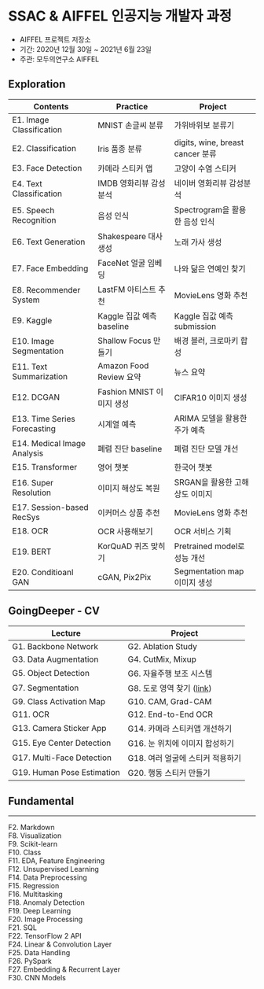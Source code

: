 # SSAC & AIFFEL 인공지능 개발자 과정 
- AIFFEL 프로젝트 저장소
- 기간: 2020년 12월 30일 ~ 2021년 6월 23일
- 주관: 모두의연구소 AIFFEL


## Exploration
Contents|Practice|Project
--------|--------|-------
E1. Image Classification| MNIST 손글씨 분류| 가위바위보 분류기 
E2. Classification| Iris 품종 분류 | digits, wine, breast cancer 분류 
E3. Face Detection| 카메라 스티커 앱 | 고양이 수염 스티커
E4. Text Classification| IMDB 영화리뷰 감성분석| 네이버 영화리뷰 감성분석 
E5. Speech Recognition| 음성 인식 | Spectrogram을 활용한 음성 인식 
E6. Text Generation| Shakespeare 대사 생성 | 노래 가사 생성
E7. Face Embedding| FaceNet 얼굴 임베딩| 나와 닮은 연예인 찾기 
E8. Recommender System| LastFM 아티스트 추천| MovieLens 영화 추천 
E9. Kaggle| Kaggle 집값 예측 baseline | Kaggle 집값 예측 submission 
E10. Image Segmentation| Shallow Focus 만들기| 배경 블러, 크로마키 합성 
E11. Text Summarization| Amazon Food Review 요약 | 뉴스 요약 
E12. DCGAN| Fashion MNIST 이미지 생성 | CIFAR10 이미지 생성
E13. Time Series Forecasting| 시계열 예측 | ARIMA 모델을 활용한 주가 예측 
E14. Medical Image Analysis| 폐렴 진단 baseline | 폐렴 진단 모델 개선
E15. Transformer| 영어 챗봇| 한국어 챗봇
E16. Super Resolution| 이미지 해상도 복원 | SRGAN을 활용한 고해상도 이미지
E17. Session-based RecSys| 이커머스 상품 추천| MovieLens 영화 추천 
E18. OCR| OCR 사용해보기| OCR 서비스 기획
E19. BERT| KorQuAD 퀴즈 맞히기 | Pretrained model로 성능 개선 
E20. Conditioanl GAN| cGAN, Pix2Pix | Segmentation map 이미지 생성 


## GoingDeeper - CV
Lecture|Project
-------|-------
G1. Backbone Network| G2. Ablation Study 
G3. Data Augmentation | G4. CutMix, Mixup 
G5. Object Detection | G6. 자율주행 보조 시스템 
G7. Segmentation| G8. 도로 영역 찾기 ([link](https://github.com/kec0130/AIFFEL-project/blob/main/goingdeeper/G8_semantic_segmentation_pjt.ipynb))
G9. Class Activation Map| G10. CAM, Grad-CAM
G11. OCR| G12. End-to-End OCR 
G13. Camera Sticker App| G14. 카메라 스티커앱 개선하기
G15. Eye Center Detection| G16. 눈 위치에 이미지 합성하기
G17. Multi-Face Detection| G18. 여러 얼굴에 스티커 적용하기
G19. Human Pose Estimation| G20. 행동 스티커 만들기


## Fundamental
--------
F2. Markdown<br>
F8. Visualization<br>
F9. Scikit-learn<br>
F10. Class<br>
F11. EDA, Feature Engineering<br>
F12. Unsupervised Learning<br>
F14. Data Preprocessing<br>
F15. Regression<br>
F16. Multitasking<br>
F18. Anomaly Detection<br>
F19. Deep Learning<br>
F20. Image Processing<br>
F21. SQL<br>
F22. TensorFlow 2 API<br>
F24. Linear & Convolution Layer<br>
F25. Data Handling<br>
F26. PySpark<br>
F27. Embedding & Recurrent Layer<br>
F30. CNN Models<br>
